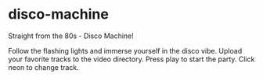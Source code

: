 # disco-machine
Straight from the 80s - Disco Machine!

Follow the flashing lights and immerse yourself in the disco vibe. Upload your favorite tracks to the video directory. Press play to start the party. Click neon to change track.
